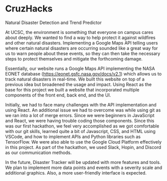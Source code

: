 # CruzHacks
Natural Disaster Detection and Trend Predictor

At UCSC, the environment is something that everyone on campus cares about deeply. We wanted to find a way to help protect it against wildfires and other natural disasters. Implementing a Google Maps API telling users where certain natural disasters are occurring sounded like a great way for us to warn people about these events, so they can then take the necessary steps to protect themselves and mitigate the forthcoming damage. 

Essentially, our website runs a Google Maps API implementing the NASA EONET database (https://eonet.gsfc.nasa.gov/docs/v2.1) which allows us to track natural disasters in real-time. We built this website on top of a previous idea but broadened the usage and impact. Using React as the base for this project we built a website that incorporated multiple components of the front end, back end, and the UI. 

Initially, we had to face many challenges with the API implementation and using React. An additional issue we had to overcome was while using git as we ran into a lot of merge errors. Since we were beginners in JavaScript and React, we were having trouble coding those components. Since this was our first hackathon, we feel very accomplished as we got comfortable with our git skills, learned quite a bit of Javascript, CSS, and HTML using VSCode, and how to implement APIs and Python libraries such as TensorFlow. We were also able to use the Google Cloud Platform effectively in this project. As part of the hackathon, we used Slack, Hopin, and Discord as our communication methods. 

In the future, Disaster Tracker will be updated with more features and tools. We plan to implement more data points and events with a severity scale and additional graphics. Also, a more user-friendly interface is expected.






